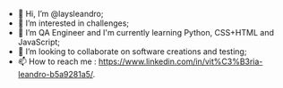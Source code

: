 - 👋 Hi, I’m @laysleandro;
- 👀 I’m interested in challenges;
- 🌱 I’m QA Engineer and I'm currently learning Python, CSS+HTML and JavaScript;
- 💞️ I’m looking to collaborate on software creations and testing;
- 📫 How to reach me : https://www.linkedin.com/in/vit%C3%B3ria-leandro-b5a9281a5/.

<!---
laysleandro/laysleandro is a ✨ special ✨ repository because its `README.md` (this file) appears on your GitHub profile.
You can click the Preview link to take a look at your changes.
--->
